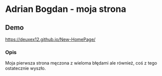 # Adrian Bogdan - moja strona

## Demo

https://deuxex12.github.io/New-HomePage/

### Opis

Moja pierwsza strona męczona z wieloma błędami ale również, coś z tego ostatecznie wyszło.
